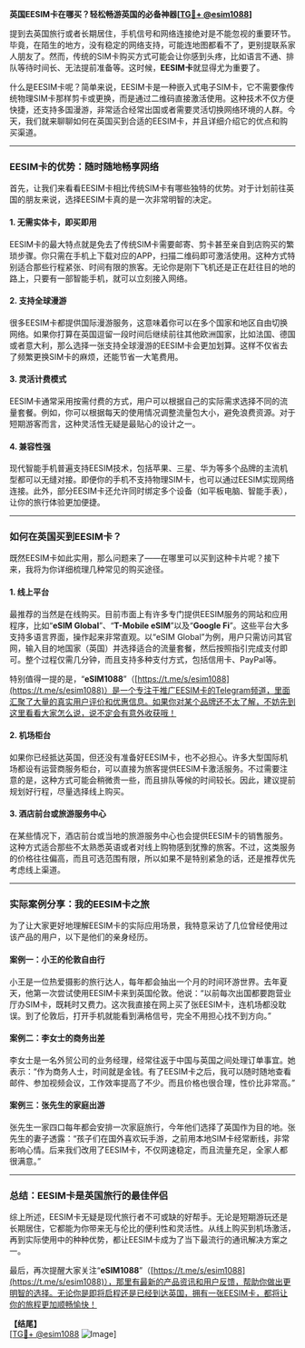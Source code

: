**英国EESIM卡在哪买？轻松畅游英国的必备神器[[TG💪+ @esim1088](https://t.me/s/esim1088)]**

提到去英国旅行或者长期居住，手机信号和网络连接绝对是不能忽视的重要环节。毕竟，在陌生的地方，没有稳定的网络支持，可能连地图都看不了，更别提联系家人朋友了。然而，传统的SIM卡购买方式可能会让你感到头疼，比如语言不通、排队等待时间长、无法提前准备等。这时候，**EESIM卡**就显得尤为重要了。

什么是EESIM卡呢？简单来说，EESIM卡是一种嵌入式电子SIM卡，它不需要像传统物理SIM卡那样剪卡或更换，而是通过二维码直接激活使用。这种技术不仅方便快捷，还支持多国漫游，非常适合经常出国或者需要灵活切换网络环境的人群。今天，我们就来聊聊如何在英国买到合适的EESIM卡，并且详细介绍它的优点和购买渠道。

---

### EESIM卡的优势：随时随地畅享网络

首先，让我们来看看EESIM卡相比传统SIM卡有哪些独特的优势。对于计划前往英国的朋友来说，选择EESIM卡真的是一次非常明智的决定。

#### 1. **无需实体卡，即买即用**
   EESIM卡的最大特点就是免去了传统SIM卡需要邮寄、剪卡甚至亲自到店购买的繁琐步骤。你只需在手机上下载对应的APP，扫描二维码即可激活使用。这种方式特别适合那些行程紧张、时间有限的旅客。无论你是刚下飞机还是正在赶往目的地的路上，只要有一部智能手机，就可以立刻接入网络。

#### 2. **支持全球漫游**
   很多EESIM卡都提供国际漫游服务，这意味着你可以在多个国家和地区自由切换网络。如果你打算在英国逗留一段时间后继续前往其他欧洲国家，比如法国、德国或者意大利，那么选择一张支持全球漫游的EESIM卡会更加划算。这样不仅省去了频繁更换SIM卡的麻烦，还能节省一大笔费用。

#### 3. **灵活计费模式**
   EESIM卡通常采用按需付费的方式，用户可以根据自己的实际需求选择不同的流量套餐。例如，你可以根据每天的使用情况调整流量包大小，避免浪费资源。对于短期游客而言，这种灵活性无疑是最贴心的设计之一。

#### 4. **兼容性强**
   现代智能手机普遍支持EESIM技术，包括苹果、三星、华为等多个品牌的主流机型都可以无缝对接。即便你的手机不支持物理SIM卡，也可以通过EESIM实现网络连接。此外，部分EESIM卡还允许同时绑定多个设备（如平板电脑、智能手表），让你的旅行体验更加便捷。

---

### 如何在英国买到EESIM卡？

既然EESIM卡如此实用，那么问题来了——在哪里可以买到这种卡片呢？接下来，我将为你详细梳理几种常见的购买途径。

#### 1. **线上平台**
   最推荐的当然是在线购买。目前市面上有许多专门提供EESIM服务的网站和应用程序，比如“**eSIM Global**”、“**T-Mobile eSIM**”以及“**Google Fi**”。这些平台大多支持多语言界面，操作起来非常直观。以“eSIM Global”为例，用户只需访问其官网，输入目的地国家（英国）并选择适合的流量套餐，然后按照指引完成支付即可。整个过程仅需几分钟，而且支持多种支付方式，包括信用卡、PayPal等。

   特别值得一提的是，“**eSIM1088**”（[https://t.me/s/esim1088](https://t.me/s/esim1088)）是一个专注于推广EESIM卡的Telegram频道，里面汇聚了大量的真实用户评价和优惠信息。如果你对某个品牌还不太了解，不妨先到这里看看大家怎么说，说不定会有意外收获哦！

#### 2. **机场柜台**
   如果你已经抵达英国，但还没有准备好EESIM卡，也不必担心。许多大型国际机场都设有运营商服务柜台，可以直接为旅客提供EESIM卡激活服务。不过需要注意的是，这种方式可能会稍微贵一些，而且排队等候的时间较长。因此，建议提前规划好行程，尽量选择线上购买。

#### 3. **酒店前台或旅游服务中心**
   在某些情况下，酒店前台或当地的旅游服务中心也会提供EESIM卡的销售服务。这种方式适合那些不太熟悉英语或者对线上购物感到犹豫的旅客。不过，这类服务的价格往往偏高，而且可选范围有限，所以如果不是特别紧急的话，还是推荐优先考虑线上渠道。

---

### 实际案例分享：我的EESIM卡之旅

为了让大家更好地理解EESIM卡的实际应用场景，我特意采访了几位曾经使用过该产品的用户，以下是他们的亲身经历。

#### 案例一：小王的伦敦自由行
小王是一位热爱摄影的旅行达人，每年都会抽出一个月的时间环游世界。去年夏天，他第一次尝试使用EESIM卡来到英国伦敦。他说：“以前每次出国都要跑营业厅办SIM卡，既耗时又费力。这次我直接在网上买了张EESIM卡，连机场都没耽误。到了伦敦后，打开手机就能看到满格信号，完全不用担心找不到方向。”

#### 案例二：李女士的商务出差
李女士是一名外贸公司的业务经理，经常往返于中国与英国之间处理订单事宜。她表示：“作为商务人士，时间就是金钱。有了EESIM卡之后，我可以随时随地查看邮件、参加视频会议，工作效率提高了不少。而且价格也很合理，性价比非常高。”

#### 案例三：张先生的家庭出游
张先生一家四口每年都会安排一次家庭旅行，今年他们选择了英国作为目的地。张先生的妻子透露：“孩子们在国外喜欢玩手游，之前用本地SIM卡经常断线，非常影响心情。后来我们改用了EESIM卡，不仅网速稳定，而且流量充足，全家人都很满意。”

---

### 总结：EESIM卡是英国旅行的最佳伴侣

综上所述，EESIM卡无疑是现代旅行者不可或缺的好帮手。无论是短期游玩还是长期居住，它都能为你带来无与伦比的便利性和灵活性。从线上购买到机场激活，再到实际使用中的种种优势，都让EESIM卡成为了当下最流行的通讯解决方案之一。

最后，再次提醒大家关注“**eSIM1088**”（[https://t.me/s/esim1088](https://t.me/s/esim1088)），那里有最新的产品资讯和用户反馈，帮助你做出更明智的选择。无论你是即将启程还是已经到达英国，拥有一张EESIM卡，都将让你的旅程更加顺畅愉快！

**【结尾】**  
[[TG💪+ @esim1088](https://t.me/s/esim1088) ![Image](https://i.postimg.cc/4NQfJmqS/Snipaste-2025-05-13-00-14-12.png)]